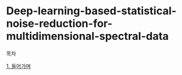 # Deep-learning-based-statistical-noise-reduction-for-multidimensional-spectral-data


목차

[ 1. 들어가며](https://github.com/BaxDailyGit/Deep-learning-based-statistical-noise-reduction-for-multidimensional-spectral-data/tree/main/Contents)
